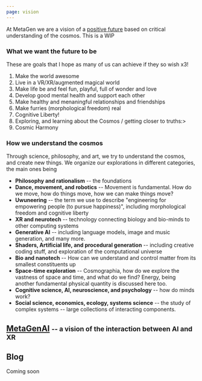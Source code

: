 ```yaml
---
page: vision
---
```


At MetaGen we are a vision of a [positive future](https://www.existentialhope.com/) based on critical understanding of the cosmos. This is a WIP

### What we want the future to be

These are goals that I hope as many of us can achieve if they so wish x3!

1. Make the world awesome
2. Live in a VR/XR/augmented magical world
3. Make life be and feel fun, playful, full of wonder and love
4. Develop good mental health and support each other
5. Make healthy and menaningful relationships and friendships
6. Make furries (morphological freedom) real
7. Cognitive Liberty!
8. Exploring, and learning about the Cosmos / getting closer to truths:>
9. Cosmic Harmony

### How we understand the cosmos

Through science, philosophy, and art, we try to understand the cosmos, and create new things. We organize our explorations in different categories, the main ones being

* **Philosophy and rationalism** -- the foundations
* **Dance, movement, and robotics** -- Movement is fundamental. How do we move, how do things move, how we can make things move?
* **Uwuneering** -- the term we use to describe "engineering for empowering people (to pursue happiness)", including morphological freedom and cognitive liberty
* **XR and neurotech** -- technology connecting biology and bio-minds to other computing systems
* **Generative AI** -- including language models, image and music generation, and many more.
* **Shaders, Artificial life, and procedural generation** -- including creative coding stuff, and exploration of the computational universe
* **Bio and nanotech** -- How can we understand and control matter from its smallest constituents up
* **Space-time exploration** -- Cosmographia, how do we explore the vastness of space and time, and what do we find? Energy, being another fundamental physical quantity is discussed here too.
* **Cognitive science, AI, neuroscience, and psychology** -- how do minds work?
* **Social science, economics, ecology, systems science** -- the study of complex systems -- large collections of interacting components.

## [MetaGenAI](/ai) <small>-- a vision of the interaction between AI and XR</small>

## Blog

Coming soon
